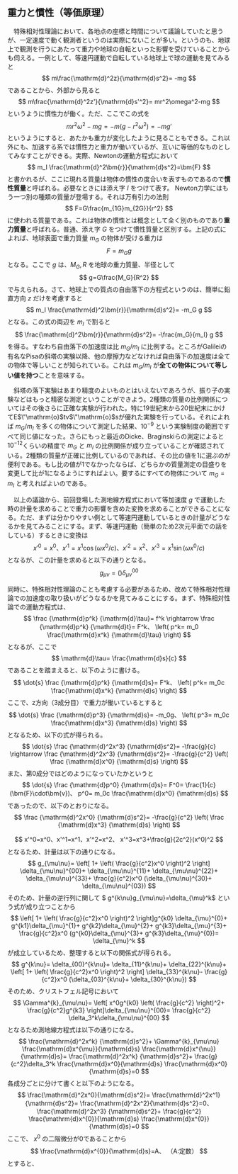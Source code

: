 
## 重力と慣性（等価原理）

　特殊相対性理論において、各地点の座標と時間について議論していたと思うが、一定速度で動く観測者というのは実際にないことが多い。というのも、地球上で観測を行うにあたって重力や地球の自転といった影響を受けていることからも伺える。一例として、等速円運動で自転している地球上で球の運動を見てみると
$$
    m\frac{\mathrm{d}^2z}{\mathrm{d}s^2}=
    -mg
$$
であることから、外部から見ると
$$
    m\frac{\mathrm{d}^2z'}{\mathrm{d}s'^2}=
    mr^2\omega^2-mg
$$
というように慣性力が働く。ただ、ここでこの式を
$$
    mr^2\omega^2-mg=-m(g-r^2\omega^2)=-mg'
$$
というようにすると、あたかも重力が変化したように見ることもできる。これ以外にも、加速する系では慣性力と重力が働いているが、互いに等価的なものとしてみなすことができる。実際、Newtonの運動方程式において
$$
    m_I
    \frac{\mathrm{d}^2\bm{r}}{\mathrm{d}s^2}=\bm{F}
$$
と書かれるが、ここに現れる質量は物体の慣性の度合いを表すものであるので**慣性質量**と呼ばれる。必要なときには添え字 $I$ をつけて表す。 Newton力学にはもう一つ別の種類の質量が登場する。それは万有引力の法則
$$
    F=G\frac{m_{1G}m_{2G}}{r^2}
$$
に使われる質量である。これは物体の慣性とは概念として全く別のものであり**重力質量**と呼ばれる。普通、添え字 $G$ をつけて慣性質量と区別する。上記の式によれば、地球表面で重力質量 $m_G$ の物体が受ける重力は
$$
    F=m_G g
$$ 
となる。ここで $g$ は、$M_G,R$ を地球の重力質量、半径として
$$
    g=G\frac{M_G}{R^2}
$$
で与えられる。さて、地球上での質点の自由落下の方程式というのは、簡単に鉛直方向 $z$ だけを考慮すると
$$
    m_I
    \frac{\mathrm{d}^2\bm{r}}{\mathrm{d}s^2}=
    -m_G g
$$
となる。この式の両辺を $m_I$ で割ると
$$
    \frac{\mathrm{d}^2\bm{r}}{\mathrm{d}s^2}=
    -\frac{m_G}{m_I} g
$$
を得る。すなわち自由落下の加速度は比 $m_G/m_I$ に比例する。ところがGalileiの有名なPisaの斜塔の実験以降、他の摩擦力などなければ自由落下の加速度は全ての物体で等しいことが知られている。これは $m_G/m_I$ が**全ての物体について等しい値を持つ**ことを意味する。

　斜塔の落下実験はあまり精度のよいものとはいえないであろうが、振り子の実験などはもっと精密な測定ということができよう。2種類の質量の比例関係についてはその後さらに正確な実験が行われた。特に19世紀末から20世紀末にかけてE$\"\mathrm{o}$tv$\"\mathrm{o}$sが優れた実験を行っている。それによれば $m_G/m_I$ を多くの物体について測定した結果、$10^{-9}$ という実験制度の範囲ですべて同じ値になった。さらにもっと最近のDicke、Braginskiらの測定によると$10^{-12}$くらいの精度で $m_G$ と $m_I$ の比例関係が成り立っていることが確認されている。2種類の質量が正確に比例しているのであれば、その比の値を1に選ぶのが便利である。もし比の値が1でなかったならば、どちらかの質量測定の目盛りを変更して比が1になるようにすればよい。要するにすべての物体について $m_G=m_I$ と考えればよいのである。

　以上の議論から、前回登場した測地線方程式において等加速度 $g$ で運動した時の計量を求めることで重力の影響を含めた変換を求めることができることになる。ただ、まずは分かりやすい例として等速円運動しているときの計量がどうなるかを見てみることにする。まず、等速円運動（簡単のため2次元平面での話をしている）するときに変換は
$$
    x'^0=x^0、
    x'^1=x^1\cos(\omega x^0/c)、
    x'^2=x^2、
    x'^3=x^1\sin(\omega x^0/c)
$$
となるが、この計量を求めると以下の通りとなる。
$$
    g_{\mu\nu}=
    \left(
    \right)
    \delta_{\mu\nu}^{00}
$$







同時に、特殊相対性理論のことも考慮する必要があるため、改めて特殊相対性理論での加速度の取り扱いがどうなるかを見てみることにする。まず、特殊相対性論での運動方程式は、
$$
    \frac
    {\mathrm{d}p^k}
    {\mathrm{d}\tau}=
    f^k
    \rightarrow
    \frac
    {\mathrm{d}p^k}
    {\mathrm{d}t}=
    F^k、
    \left(
    p^k=
    m_0
    \frac{\mathrm{d}x^k}
    {\mathrm{d}\tau}
    \right)
$$
となるが、ここで
$$
    \mathrm{d}\tau=
    \frac{\mathrm{d}s}{c}
$$
であることを踏まえると、以下のように書ける。
$$
    \dot{s}
    \frac
    {\mathrm{d}p^k}
    {\mathrm{d}s}=
    F^k、
    \left(
    p^k=
    m_0c
    \frac{\mathrm{d}x^k}
    {\mathrm{d}s}
    \right)
$$
ここで、z方向（3成分目）で重力が働いているとすると
$$
    \dot{s}
    \frac
    {\mathrm{d}p^3}
    {\mathrm{d}s}=
    -m_0g、
    \left(
    p^3=
    m_0c
    \frac{\mathrm{d}x^3}
    {\mathrm{d}s}
    \right)
$$
となるため、以下の式が得られる。
$$
    \dot{s}
    \frac
    {\mathrm{d}^2x^3}
    {\mathrm{d}s^2}=
    -\frac{g}{c}
    \rightarrow
    \frac
    {\mathrm{d}^2x^3}
    {\mathrm{d}s^2}=
    -\frac{g}{c^2}
    \left(
        \frac
        {\mathrm{d}x^0}
        {\mathrm{d}s}
    \right)
$$
また、第0成分ではどのようになっていたかというと
$$
    \dot{s}
    \frac
    {\mathrm{d}p^0}
    {\mathrm{d}s}=
    F^0=
    \frac{1}{c}
    (\bm{F}\cdot\bm{v})、
    p^0=
    m_0c
    \frac{\mathrm{d}x^0}
    {\mathrm{d}s}
$$
であったので、以下のとおりになる。
$$
    \frac
    {\mathrm{d}^2x^0}
    {\mathrm{d}s^2}=
    -\frac{g}{c^2}
    \left(
    \frac
    {\mathrm{d}x^3}
    {\mathrm{d}s}
    \right)
$$











$$
    x'^0=x^0、x'^1=x^1、x'^2=x^2、
    x'^3=x^3+\frac{g}{2c^2}(x^0)^2
$$
となるため、計量は以下の通りになる。
$$
    g_{\mu\nu}=
    \left[
        1+
        \left(
            \frac{g}{c^2}x^0
        \right)^2
    \right]
    \delta_{\mu\nu}^{00}+
    \delta_{\mu\nu}^{11}+
    \delta_{\mu\nu}^{22}+
    \delta_{\mu\nu}^{33}+
    \frac{g}{c^2}x^0
    (\delta_{\mu\nu}^{30}+
    \delta_{\mu\nu}^{03})
$$
そのため、計量の逆行列に関して $ g^{k\nu}g_{\mu\nu}=\delta_{\mu}^k$ という式が成り立つことから
$$
    \left[
        1+
        \left(
            \frac{g}{c^2}x^0
        \right)^2
    \right]g^{k0}
    \delta_{\mu}^{0}+
    g^{k1}\delta_{\mu}^{1}+
    g^{k2}\delta_{\mu}^{2}+
    g^{k3}\delta_{\mu}^{3}+
    \frac{g}{c^2}x^0
    (g^{k0}\delta_{\mu}^{3}+
    g^{k3}\delta_{\mu}^{0})=
    \delta_{\mu}^k
$$
が成立しているため、整理すると以下の関係式が得られる。
$$
    g^{k\nu}=
    \delta_{00}^{k\nu}+
    \delta_{11}^{k\nu}+
    \delta_{22}^{k\nu}+
    \left[
        1+
        \left(
            \frac{g}{c^2}x^0
        \right)^2
    \right]
    \delta_{33}^{k\nu}-
    \frac{g}{c^2}x^0
    (\delta_{03}^{k\nu}+
    \delta_{30}^{k\nu})
$$
そのため、クリストフェル記号において
$$
    \Gamma^{k}_{\mu\nu}=
    \left[
    x^0g^{k0}
    \left(
        \frac{g}{c^2}
    \right)^2+
    \frac{g}{c^2}g^{k3}
    \right]\delta_{\mu\nu}^{00}=
    \frac{g}{c^2}
    \delta_3^k\delta_{\mu\nu}^{00}
$$
となるため測地線方程式は以下の通りになる。
$$
    \frac{\mathrm{d}^2x^k}
    {\mathrm{d}s^2}+
    \Gamma^{k}_{\mu\nu}
    \frac{\mathrm{d}x^{\mu}}{\mathrm{d}s}
    \frac{\mathrm{d}x^{\nu}}{\mathrm{d}s}=
    \frac{\mathrm{d}^2x^k}
    {\mathrm{d}s^2}+
    \frac{g}{c^2}\delta_3^k
    \frac{\mathrm{d}x^0}{\mathrm{d}s}
    \frac{\mathrm{d}x^0}{\mathrm{d}s}=0
$$
各成分ごとに分けて書くと以下のようになる。
$$
    \frac{\mathrm{d}^2x^0}{\mathrm{d}s^2}=
    \frac{\mathrm{d}^2x^1}{\mathrm{d}s^2}=
    \frac{\mathrm{d}^2x^2}{\mathrm{d}s^2}=0、
    \frac{\mathrm{d}^2x^3}
    {\mathrm{d}s^2}+
    \frac{g}{c^2}
    \frac{\mathrm{d}x^{0}}{\mathrm{d}s}
    \frac{\mathrm{d}x^{0}}{\mathrm{d}s}=0
$$
ここで、 $x^0$ の二階微分が0であることから
$$
    \frac{\mathrm{d}x^{0}}{\mathrm{d}s}=A、
    （A:定数）
$$
とすると、